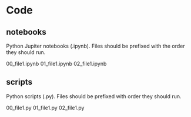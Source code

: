 # Code

## notebooks

Python Jupiter notebooks (.ipynb). Files should be prefixed with the order they should run.

00_file1.ipynb
01_file1.ipynb
02_file1.ipynb

## scripts

Python scripts (.py). Files should be prefixed with order they should run.

00_file1.py
01_file1.py
02_file1.py
